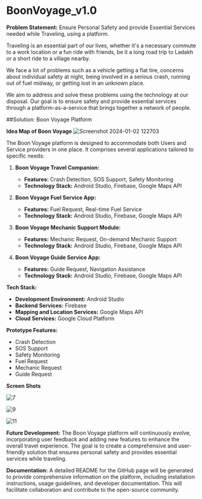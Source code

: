 ﻿# BoonVoyage_v1.0
**Problem Statement:**
Ensure Personal Safety and provide Essential Services needed while Traveling, using a platform.

Traveling is an essential part of our lives, whether it's a necessary commute to a work location or a fun ride with friends, be it a long road trip to Ladakh or a short ride to a village nearby.

We face a lot of problems such as a vehicle getting a flat tire, concerns about individual safety at night, being involved in a serious crash, running out of fuel midway, or getting lost in an unknown place.

We aim to address and solve these problems using the technology at our disposal. Our goal is to ensure safety and provide essential services through a platform-as-a-service that brings together a network of people.

##Solution: Boon Voyage Platform

**Idea Map of Boon Voyage**
![Screenshot 2024-01-02 122703](https://github.com/sravs1407/BoonVoyage_v1.0/assets/95563750/66dca0ae-171b-4f73-bd1f-9acd72e8f3f1)



The Boon Voyage platform is designed to accommodate both Users and Service providers in one place. It comprises several applications tailored to specific needs:

1. **Boon Voyage Travel Companion:**
   - **Features:** Crash Detection, SOS Support, Safety Monitoring
   - **Technology Stack:** Android Studio, Firebase, Google Maps API

2. **Boon Voyage Fuel Service App:**
   - **Features:** Fuel Request, Real-time Fuel Service
   - **Technology Stack:** Android Studio, Firebase, Google Maps API

3. **Boon Voyage Mechanic Support Module:**
   - **Features:** Mechanic Request, On-demand Mechanic Support
   - **Technology Stack:** Android Studio, Firebase, Google Maps API

4. **Boon Voyage Guide Service App:**
   - **Features:** Guide Request, Navigation Assistance
   - **Technology Stack:** Android Studio, Firebase, Google Maps API

**Tech Stack:**
- **Development Environment:** Android Studio
- **Backend Services:** Firebase
- **Mapping and Location Services:** Google Maps API
- **Cloud Services:** Google Cloud Platform

**Prototype Features:**
- Crash Detection
- SOS Support
- Safety Monitoring
- Fuel Request
- Mechanic Request
- Guide Request


**Screen Shots**

![7](https://github.com/sravs1407/BoonVoyage_v1.0/assets/95563750/f0c85d85-b342-4df9-9651-12ff6fbd9652)

![9](https://github.com/sravs1407/BoonVoyage_v1.0/assets/95563750/91665007-6cd9-4671-b970-e8ff813fc4c1)

![11](https://github.com/sravs1407/BoonVoyage_v1.0/assets/95563750/6074af37-96d4-47a5-9026-1408b99e9798)


**Future Development:**
The Boon Voyage platform will continuously evolve, incorporating user feedback and adding new features to enhance the overall travel experience. The goal is to create a comprehensive and user-friendly solution that ensures personal safety and provides essential services while traveling.

**Documentation:**
A detailed README for the GitHub page will be generated to provide comprehensive information on the platform, including installation instructions, usage guidelines, and developer documentation. This will facilitate collaboration and contribute to the open-source community.
